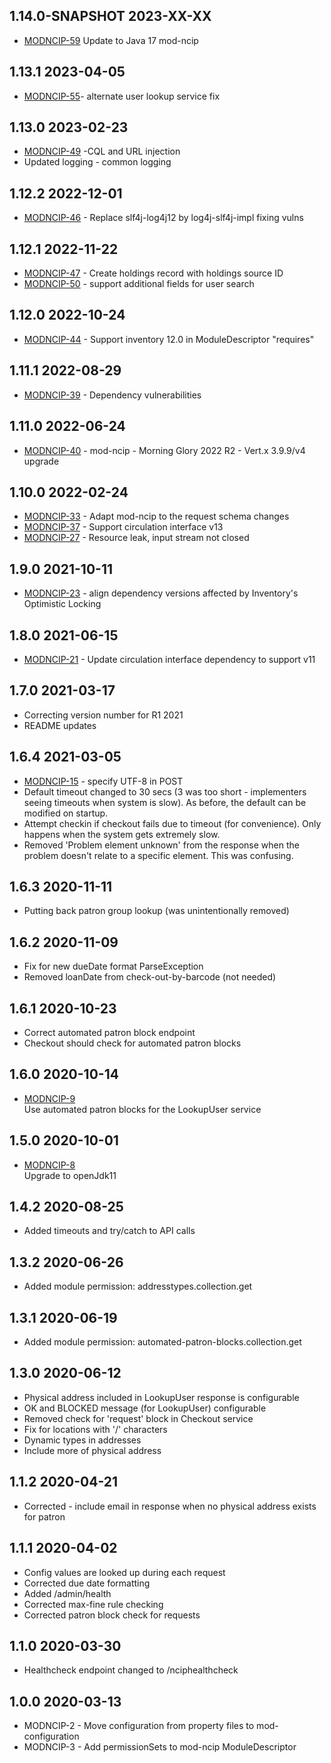 ## 1.14.0-SNAPSHOT 2023-XX-XX
 * [MODNCIP-59](https://issues.folio.org/browse/MODNCIP-59) Update to Java 17 mod-ncip
## 1.13.1 2023-04-05
* [MODNCIP-55](https://issues.folio.org/browse/MODNCIP-55)- alternate user lookup service fix
## 1.13.0 2023-02-23
 * [MODNCIP-49](https://issues.folio.org/browse/MODNCIP-49) -CQL and URL injection
 * Updated logging - common logging
## 1.12.2 2022-12-01
 * [MODNCIP-46](https://issues.folio.org/browse/MODNCIP-46) - Replace slf4j-log4j12 by log4j-slf4j-impl fixing vulns
## 1.12.1 2022-11-22
 * [MODNCIP-47](https://issues.folio.org/browse/MODNCIP-47) - Create holdings record with holdings source ID
 * [MODNCIP-50](https://issues.folio.org/browse/MODNCIP-50) - support additional fields for user search
## 1.12.0 2022-10-24
 * [MODNCIP-44](https://issues.folio.org/browse/MODNCIP-44) - Support inventory 12.0 in ModuleDescriptor "requires"
## 1.11.1 2022-08-29
 * [MODNCIP-39](https://issues.folio.org/browse/MODNCIP-39) - Dependency vulnerabilities
## 1.11.0 2022-06-24
 * [MODNCIP-40](https://issues.folio.org/browse/MODNCIP-40) - mod-ncip - Morning Glory 2022 R2 - Vert.x 3.9.9/v4 upgrade
## 1.10.0 2022-02-24
 * [MODNCIP-33](https://issues.folio.org/browse/MODNCIP-33) - Adapt mod-ncip to the request schema changes
 * [MODNCIP-37](https://issues.folio.org/browse/MODNCIP-37) - Support circulation interface v13
 * [MODNCIP-27](https://issues.folio.org/browse/MODNCIP-27) - Resource leak, input stream not closed
## 1.9.0 2021-10-11
 * [MODNCIP-23](https://issues.folio.org/browse/MODNCIP-23) - align dependency versions affected by Inventory's Optimistic Locking
## 1.8.0 2021-06-15
 * [MODNCIP-21](https://issues.folio.org/browse/MODNCIP-21) - Update circulation interface dependency to support v11
## 1.7.0 2021-03-17
 * Correcting version number for R1 2021
 * README updates
## 1.6.4 2021-03-05
 * [MODNCIP-15](https://issues.folio.org/browse/MODNCIP-15) - specify UTF-8 in POST
 * Default timeout changed to 30 secs (3 was too short - implementers seeing timeouts when system is slow).  As before, the default can be modified on startup.
 * Attempt checkin if checkout fails due to timeout (for convenience).  Only happens when the system gets extremely slow.
 * Removed 'Problem element unknown' from the response when the problem doesn't relate to a specific element.  This was confusing.
## 1.6.3 2020-11-11
 * Putting back patron group lookup (was unintentionally removed)
## 1.6.2 2020-11-09
 * Fix for new dueDate format ParseException
 * Removed loanDate from check-out-by-barcode (not needed)
## 1.6.1 2020-10-23
 * Correct automated patron block endpoint
 * Checkout should check for automated patron blocks
## 1.6.0 2020-10-14
 * [MODNCIP-9](https://issues.folio.org/browse/MODNCIP-9) <br>
Use automated patron blocks for the LookupUser service
## 1.5.0 2020-10-01
 * [MODNCIP-8](https://issues.folio.org/browse/MODNCIP-8) <br>
 Upgrade to openJdk11
## 1.4.2 2020-08-25
 * Added timeouts and try/catch to API calls
## 1.3.2 2020-06-26
 * Added module permission: addresstypes.collection.get
## 1.3.1 2020-06-19
 * Added module permission: automated-patron-blocks.collection.get
## 1.3.0 2020-06-12
 * Physical address included in LookupUser response is configurable
 * OK and BLOCKED message (for LookupUser) configurable
 * Removed check for 'request' block in Checkout service
 * Fix for locations with '/' characters
 * Dynamic types in addresses
 * Include more of physical address
## 1.1.2 2020-04-21
 * Corrected - include email in response when no physical address exists for patron
## 1.1.1 2020-04-02
 * Config values are looked up during each request
 * Corrected due date formatting
 * Added /admin/health
 * Corrected max-fine rule checking
 * Corrected patron block check for requests
## 1.1.0 2020-03-30
 * Healthcheck endpoint changed to /nciphealthcheck
## 1.0.0 2020-03-13
 * MODNCIP-2 - Move configuration from property files to mod-configuration
 * MODNCIP-3 - Add permissionSets to mod-ncip ModuleDescriptor
